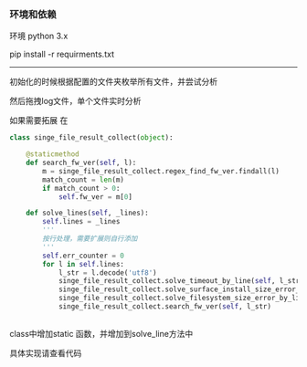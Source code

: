 
### 环境和依赖

环境 python 3.x

pip install -r requirments.txt

----


初始化的时候根据配置的文件夹枚举所有文件，并尝试分析

然后拖拽log文件，单个文件实时分析

如果需要拓展
在
```python
class singe_file_result_collect(object):

    @staticmethod
    def search_fw_ver(self, l):
        m = singe_file_result_collect.regex_find_fw_ver.findall(l)
        match_count = len(m)
        if match_count > 0:
            self.fw_ver = m[0]

    def solve_lines(self, _lines):
        self.lines = _lines
        '''
        按行处理，需要扩展则自行添加
        '''
        self.err_counter = 0
        for l in self.lines:
            l_str = l.decode('utf8')
            singe_file_result_collect.solve_timeout_by_line(self, l_str)
            singe_file_result_collect.solve_surface_install_size_error_by_line(self, l_str)
            singe_file_result_collect.solve_filesystem_size_error_by_line(self, l_str)
            singe_file_result_collect.search_fw_ver(self, l_str)
    
```
class中增加static 函数，并增加到solve_line方法中

具体实现请查看代码
